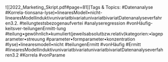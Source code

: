
![[2022_Marketing_Skript.pdf#page=81]]Tags & Topics:
   #Datenanalyse
   #Korrela-tionsana-lyse)•linearesModell•nicht-linearesModellinduktivunivariatbivariatunivariatbivariatDatenanalyseverfahren3.2.
   #teilungtestsbezogenaufvertei
   #analyseregression
   #vonHäufig-keitsver-teilungenErmitt-lung
   #teilung•gewöhnlich•kumuliert(jeweilsabsolutbzw.relativ)kategorien:•lageparameter•streuung
   #parameter•formparameter•konzentration
   #lyse)•linearesmodell•nicht
   #teilungenErmitt
   #vonHäufig
   #Ermitt
   #linearesModellinduktivunivariatbivariatunivariatbivariatDatenanalyseverfahren3.2
   #Korrela
   #vonParame